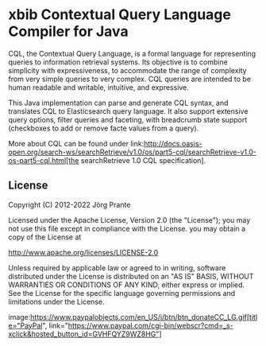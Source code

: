 # xbib Contextual Query Language Compiler for Java

CQL, the Contextual Query Language, is a formal language for representing queries to information retrieval systems.
Its objective is to combine simplicity with expressiveness, to accommodate the range of complexity from
very simple queries to very complex. CQL queries are intended to be human readable and writable, intuitive,
and expressive.

This Java implementation can parse and generate CQL syntax, and translates CQL to Elasticsearch query language.
It also support extensive query options, filter queries and faceting, with breadcrumb state support
(checkboxes to add or remove facte values from a query).

More about CQL can be found under
link:http://docs.oasis-open.org/search-ws/searchRetrieve/v1.0/os/part5-cql/searchRetrieve-v1.0-os-part5-cql.html[the searchRetrieve 1.0 CQL specification].

## License

Copyright (C) 2012-2022 Jörg Prante

Licensed under the Apache License, Version 2.0 (the "License");
you may not use this file except in compliance with the License.
you may obtain a copy of the License at

http://www.apache.org/licenses/LICENSE-2.0

Unless required by applicable law or agreed to in writing, software
distributed under the License is distributed on an "AS IS" BASIS,
WITHOUT WARRANTIES OR CONDITIONS OF ANY KIND, either express or implied.
See the License for the specific language governing permissions and
limitations under the License.


image:https://www.paypalobjects.com/en_US/i/btn/btn_donateCC_LG.gif[title="PayPal", link="https://www.paypal.com/cgi-bin/webscr?cmd=_s-xclick&hosted_button_id=GVHFQYZ9WZ8HG"]
